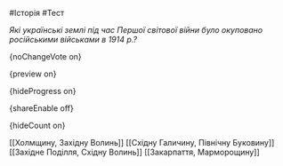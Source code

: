 #Історія #Тест

*Які українські землі під час Першої світової війни було окуповано російськими військами в 1914 р.?*

{noChangeVote on}

{preview on}

{hideProgress on}

{shareEnable off}

{hideCount on}

[[Холмщину, Західну Волинь]]
[[Східну Галичину, Північну Буковину]]
[[Західне Поділля, Східну Волинь]]
[[Закарпаття, Марморощину]]
